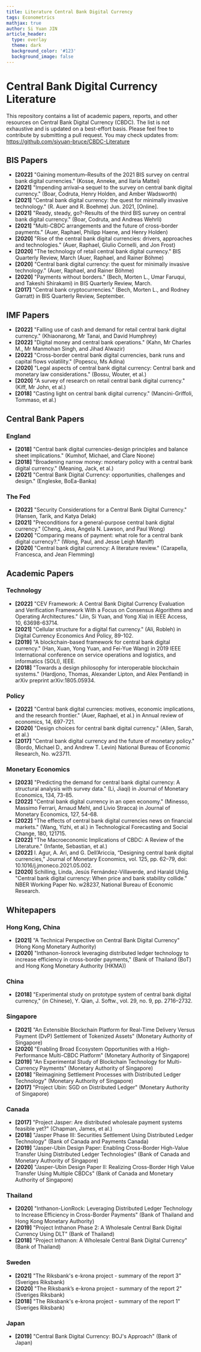 ```yaml
---
title: Literature Central Bank Digital Currency
tags: Econometrics
mathjax: true
author: Si Yuan JIN
article_header:
  type: overlay
  theme: dark
  background_color: '#123'
  background_image: false
---
```


# Central Bank Digital Currency Literature
This repository contains a list of academic papers, reports, and other resources on Central Bank Digital Currency (CBDC). The list is not exhaustive and is updated on a best-effort basis. Please feel free to contribute by submitting a pull request. You may check updates from: https://github.com/siyuan-bruce/CBDC-Literature


## BIS Papers
- **[2022]** "Gaining momentum–Results of the 2021 BIS survey on central bank digital currencies." (Kosse, Anneke, and Ilaria Mattei)
- **[2021]** "Impending arrival–a sequel to the survey on central bank digital currency." (Boar, Codruta, Henry Holden, and Amber Wadsworth)
- **[2021]** "Central bank digital currency: the quest for minimally invasive technology." (R. Auer and R. Boehme) Jun. 2021, [Online].
- **[2021]** "Ready, steady, go?-Results of the third BIS survey on central bank digital currency." (Boar, Codruta, and Andreas Wehrli) 
- **[2021]** "Multi-CBDC arrangements and the future of cross-border payments." (Auer, Raphael, Philipp Haene, and Henry Holden)
- **[2020]** "Rise of the central bank digital currencies: drivers, approaches and technologies." (Auer, Raphael, Giulio Cornelli, and Jon Frost)
- **[2020]** "The technology of retail central bank digital currency." BIS Quarterly Review, March (Auer, Raphael, and Rainer Böhme)
- **[2020]** "Central bank digital currency: the quest for minimally invasive technology." (Auer, Raphael, and Rainer Böhme)
- **[2020]** "Payments without borders." (Bech, Morten L., Umar Faruqui, and Takeshi Shirakami) in BIS Quarterly Review, March.
- **[2017]** "Central bank cryptocurrencies." (Bech, Morten L., and Rodney Garratt) in BIS Quarterly Review, September.

## IMF Papers
- **[2022]** "Falling use of cash and demand for retail central bank digital currency." (Khiaonarong, Mr Tanai, and David Humphrey)
- **[2022]** "Digital money and central bank operations." (Kahn, Mr Charles M., Mr Manmohan Singh, and Jihad Alwazir)
- **[2022]** "Cross-border central bank digital currencies, bank runs and capital flows volatility." (Popescu, Ms Adina)
- **[2020]** "Legal aspects of central bank digital currency: Central bank and monetary law considerations." (Bossu, Wouter, et al.)
- **[2020]** "A survey of research on retail central bank digital currency." (Kiff, Mr John, et al.)
- **[2018]** "Casting light on central bank digital currency." (Mancini-Griffoli, Tommaso, et al.)

## Central Bank Papers
### England
- **[2018]** "Central bank digital currencies-design principles and balance sheet implications." (Kumhof, Michael, and Clare Noone)
- **[2018]** "Broadening narrow money: monetary policy with a central bank digital currency." (Meaning, Jack, et al.)
- **[2021]** "Central Bank Digital Currency: opportunities, challenges and design." (Engleske, BoEa-Banka)

### The Fed
- **[2022]** "Security Considerations for a Central Bank Digital Currency." (Hansen, Tarik, and Katya Delak)
- **[2021]** "Preconditions for a general-purpose central bank digital currency." (Cheng, Jess, Angela N. Lawson, and Paul Wong)
- **[2020]** "Comparing means of payment: what role for a central bank digital currency?." (Wong, Paul, and Jesse Leigh Maniff)
- **[2020]** "Central bank digital currency: A literature review." (Carapella, Francesca, and Jean Flemming)

## Academic Papers
### Technology
- **[2022]** "CEV Framework: A Central Bank Digital Currency Evaluation and Verification Framework With a Focus on Consensus Algorithms and Operating Architectures." (Jin, Si Yuan, and Yong Xia) in IEEE Access, 10, 63698-63714.
- **[2021]** "Cellular structure for a digital fiat currency." (Ali, Robleh) in Digital Currency Economics And Policy, 89-102.
- **[2019]** "A blockchain-based framework for central bank digital currency." (Han, Xuan, Yong Yuan, and Fei-Yue Wang) in 2019 IEEE International conference on service operations and logistics, and informatics (SOLI), IEEE.
- **[2018]** "Towards a design philosophy for interoperable blockchain systems." (Hardjono, Thomas, Alexander Lipton, and Alex Pentland) in arXiv preprint arXiv:1805.05934.

### Policy
- **[2022]** "Central bank digital currencies: motives, economic implications, and the research frontier." (Auer, Raphael, et al.) in Annual review of economics, 14, 697-721.
- **[2020]** "Design choices for central bank digital currency." (Allen, Sarah, et al.)
- **[2017]** "Central bank digital currency and the future of monetary policy." (Bordo, Michael D., and Andrew T. Levin) National Bureau of Economic Research, No. w23711.

### Monetary Economics
- **[2023]** "Predicting the demand for central bank digital currency: A structural analysis with survey data." (Li, Jiaqi) in Journal of Monetary Economics, 134, 73-85.
- **[2022]** "Central bank digital currency in an open economy." (Minesso, Massimo Ferrari, Arnaud Mehl, and Livio Stracca) in Journal of Monetary Economics, 127, 54-68.
- **[2022]** "The effects of central bank digital currencies news on financial markets." (Wang, Yizhi, et al.) in Technological Forecasting and Social Change, 180, 121715.
- **[2022]** "The Macroeconomic Implications of CBDC: A Review of the Literature." (Infante, Sebastian, et al.)
- **[2022]** I. Agur, A. Ari, and G. Dell’Ariccia, “Designing central bank digital currencies,” Journal of Monetary Economics, vol. 125, pp. 62–79, doi: 10.1016/j.jmoneco.2021.05.002.
- **[2020]** Schilling, Linda, Jesús Fernández-Villaverde, and Harald Uhlig. "Central bank digital currency: When price and bank stability collide." NBER Working Paper No. w28237, National Bureau of Economic Research.


## Whitepapers
### Hong Kong, China
- **[2021]** "A Technical Perspective on Central Bank Digital Currency" (Hong Kong Monetary Authority)
- **[2020]** "Inthanon-lionrock leveraging distributed ledger technology to increase efficiency in cross-border payments," (Bank of Thailand (BoT) and Hong Kong Monetary Authority (HKMA))  
### China
- **[2018]** "Experimental study on prototype system of central bank digital currency," (in Chinese), Y. Qian, J. Softw., vol. 29, no. 9, pp. 2716–2732.
### Singapore
- **[2021]** "An Extensible Blockchain Platform for Real-Time Delivery Versus Payment (DvP) Settlement of Tokenized Assets" (Monetary Authority of Singapore)
- **[2020]** "Enabling Broad Ecosystem Opportunities with a High-Performance Multi-CBDC Platform" (Monetary Authority of Singapore)
- **[2019]** "An Experimental Study of Blockchain Technology for Multi-Currency Payments" (Monetary Authority of Singapore)
- **[2018]** "Reimagining Settlement Processes with Distributed Ledger Technology" (Monetary Authority of Singapore)
- **[2017]** "Project Ubin: SGD on Distributed Ledger" (Monetary Authority of Singapore)
### Canada
- **[2017]** "Project Jasper: Are distributed wholesale payment systems feasible yet?" (Chapman, James, et al.)
- **[2018]** "Jasper Phase III: Securities Settlement Using Distributed Ledger Technology" (Bank of Canada and Payments Canada)
- **[2019]** "Jasper-Ubin Design Paper: Enabling Cross-Border High-Value Transfer Using Distributed Ledger Technologies" (Bank of Canada and Monetary Authority of Singapore)
- **[2020]** "Jasper-Ubin Design Paper II: Realizing Cross-Border High Value Transfer Using Multiple CBDCs" (Bank of Canada and Monetary Authority of Singapore)
### Thailand
- **[2020]** "Inthanon-LionRock: Leveraging Distributed Ledger Technology to Increase Efficiency in Cross-Border Payments" (Bank of Thailand and Hong Kong Monetary Authority)
- **[2019]** "Project Inthanon Phase 2: A Wholesale Central Bank Digital Currency Using DLT" (Bank of Thailand)
- **[2018]** "Project Inthanon: A Wholesale Central Bank Digital Currency" (Bank of Thailand)
### Sweden
- **[2021]** "The Riksbank's e-krona project - summary of the report 3" (Sveriges Riksbank)
- **[2020]** "The Riksbank’s e-krona project - summary of the report 2" (Sveriges Riksbank)
- **[2018]** "The Riksbank's e-krona project - summary of the report 1" (Sveriges Riksbank)
### Japan
- **[2019]** "Central Bank Digital Currency: BOJ's Approach" (Bank of Japan)
